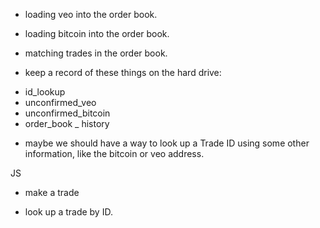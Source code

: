 * loading veo into the order book.
* loading bitcoin into the order book.
* matching trades in the order book.


* keep a record of these things on the hard drive:
- id_lookup
- unconfirmed_veo
- unconfirmed_bitcoin
- order_book
_ history


* maybe we should have a way to look up a Trade ID using some other information, like the bitcoin or veo address.


JS

* make a trade

* look up a trade by ID.

